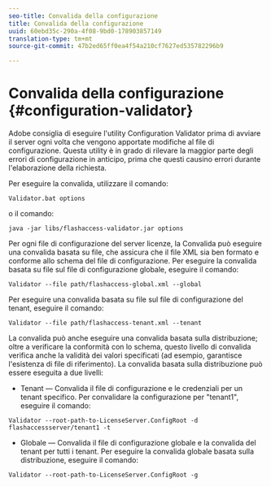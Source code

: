 ```yaml
---
seo-title: Convalida della configurazione
title: Convalida della configurazione
uuid: 60ebd35c-290a-4f08-9bd0-178903857149
translation-type: tm+mt
source-git-commit: 47b2ed65ff0ea4f54a210cf7627ed535782296b9

---
```



# Convalida della configurazione {#configuration-validator}

Adobe consiglia di eseguire l&#39;utility Configuration Validator prima di avviare il server ogni volta che vengono apportate modifiche al file di configurazione. Questa utility è in grado di rilevare la maggior parte degli errori di configurazione in anticipo, prima che questi causino errori durante l&#39;elaborazione della richiesta.

Per eseguire la convalida, utilizzare il comando:

```
Validator.bat options  
```

o il comando:

```
java -jar libs/flashaccess-validator.jar options 
```

Per ogni file di configurazione del server licenze, la Convalida può eseguire una convalida basata su file, che assicura che il file XML sia ben formato e conforme allo schema del file di configurazione. Per eseguire la convalida basata su file sul file di configurazione globale, eseguire il comando:

```
Validator --file path/flashaccess-global.xml --global
```

Per eseguire una convalida basata su file sul file di configurazione del tenant, eseguire il comando:

```
Validator --file path/flashaccess-tenant.xml --tenant
```

La convalida può anche eseguire una convalida basata sulla distribuzione; oltre a verificare la conformità con lo schema, questo livello di convalida verifica anche la validità dei valori specificati (ad esempio, garantisce l&#39;esistenza di file di riferimento). La convalida basata sulla distribuzione può essere eseguita a due livelli:

* Tenant — Convalida il file di configurazione e le credenziali per un tenant specifico. Per convalidare la configurazione per &quot;tenant1&quot;, eseguire il comando:

```
Validator --root-path-to-LicenseServer.ConfigRoot -d flashaccessserver/tenant1 -t 
```

* Globale — Convalida il file di configurazione globale e la convalida del tenant per tutti i tenant. Per eseguire la convalida globale basata sulla distribuzione, eseguire il comando:

```
Validator --root-path-to-LicenseServer.ConfigRoot -g 
```

